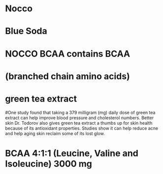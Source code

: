 # Nocco
# Blue Soda
# NOCCO BCAA contains BCAA 
# (branched chain amino acids)
# green tea extract
#One study found that taking a 379 milligram (mg) daily dose of green tea extract can help improve blood pressure and cholesterol numbers. Better skin Dr. Todorov also gives green tea extract a thumbs up for skin health because of its antioxidant properties. Studies show it can help reduce acne and help aging skin reclaim some of its lost glow.
#  BCAA 4:1:1 (Leucine, Valine and Isoleucine) 3000 mg

